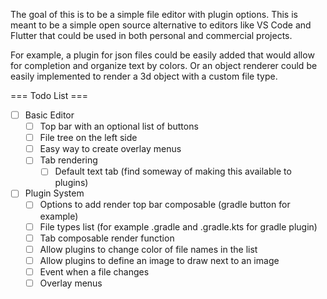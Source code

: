 The goal of this is to be a simple file editor with plugin options.
This is meant to be a simple open source alternative to editors like VS Code and Flutter that could be used in both personal and commercial projects.

For example, a plugin for json files could be easily added that would allow for completion and organize text by colors.
Or an object renderer could be easily implemented to render a 3d object with a custom file type.

=== Todo List ===
- [ ] Basic Editor
  - [ ] Top bar with an optional list of buttons
  - [ ] File tree on the left side
  - [ ] Easy way to create overlay menus
  - [ ] Tab rendering
    - [ ] Default text tab (find someway of making this available to plugins)
- [ ] Plugin System
  - [ ] Options to add render top bar composable (gradle button for example)
  - [ ] File types list (for example .gradle and .gradle.kts for gradle plugin)
  - [ ] Tab composable render function
  - [ ] Allow plugins to change color of file names in the list
  - [ ] Allow plugins to define an image to draw next to an image
  - [ ] Event when a file changes
  - [ ] Overlay menus